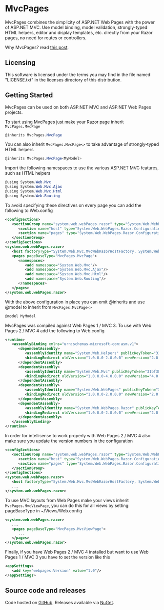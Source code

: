 MvcPages
=============================================================================== 

MvcPages combines the simplicity of ASP.NET Web Pages with the
power of ASP.NET MVC. Use model binding, model validation,
strongly-typed HTML helpers, editor and display templates, etc.
directly from your Razor pages, no need for routes or controllers.

Why MvcPages? read [this post](http://maxtoroq.blogspot.com/2012/11/mvcpages-aspnet-mvc-without-routes-and-controllers.html).

Licensing
---------

This software is licensed under the terms you may find in the file
named "LICENSE.txt" in the licenses directory of this distribution.

Getting Started
---------------

MvcPages can be used on both ASP.NET MVC and ASP.NET Web Pages projects.

To start using MvcPages just make your Razor page inherit `MvcPages.MvcPage`

```csharp
@inherits MvcPages.MvcPage
```

You can also inherit `MvcPages.MvcPage<>` to take advantage of strongly-typed
HTML helpers

```csharp  
@inherits MvcPages.MvcPage<MyModel>
```

Import the following namespaces to use the various ASP.NET MVC features, 
such as HTML helpers

```csharp  
@using System.Web.Mvc
@using System.Web.Mvc.Ajax
@using System.Web.Mvc.Html
@using System.Web.Routing
```

To avoid specifying these directives on every page you can add the
following to Web.config

```xml
<configSections>
   <sectionGroup name="system.web.webPages.razor" type="System.Web.WebPages.Razor.Configuration.RazorWebSectionGroup, System.Web.WebPages.Razor, Version=1.0.0.0, Culture=neutral, PublicKeyToken=31BF3856AD364E35">
      <section name="host" type="System.Web.WebPages.Razor.Configuration.HostSection, System.Web.WebPages.Razor, Version=1.0.0.0, Culture=neutral, PublicKeyToken=31BF3856AD364E35" requirePermission="false"/>
      <section name="pages" type="System.Web.WebPages.Razor.Configuration.RazorPagesSection, System.Web.WebPages.Razor, Version=1.0.0.0, Culture=neutral, PublicKeyToken=31BF3856AD364E35" requirePermission="false"/>
   </sectionGroup>
</configSections>
<system.web.webPages.razor>
   <host factoryType="System.Web.Mvc.MvcWebRazorHostFactory, System.Web.Mvc, Version=3.0.0.0, Culture=neutral, PublicKeyToken=31BF3856AD364E35" />
   <pages pageBaseType="MvcPages.MvcPage">
      <namespaces>
         <add namespace="System.Web.Mvc"/>
         <add namespace="System.Web.Mvc.Ajax"/>
         <add namespace="System.Web.Mvc.Html"/>
         <add namespace="System.Web.Routing"/>
      </namespaces>
   </pages>
</system.web.webPages.razor>
```

With the above configuration in place you can omit @inherits and use
@model to inherit from `MvcPages.MvcPage<>`

```csharp 
@model MyModel
```

MvcPages was compiled against Web Pages 1 / MVC 3. To use with Web Pages 2 / 
MVC 4 add the following to Web.config

```xml
<runtime>
   <assemblyBinding xmlns="urn:schemas-microsoft-com:asm.v1">
      <dependentAssembly>
         <assemblyIdentity name="System.Web.Helpers" publicKeyToken="31bf3856ad364e35" />
         <bindingRedirect oldVersion="1.0.0.0-2.0.0.0" newVersion="2.0.0.0" />
      </dependentAssembly>
      <dependentAssembly>
         <assemblyIdentity name="System.Web.Mvc" publicKeyToken="31bf3856ad364e35" />
         <bindingRedirect oldVersion="1.0.0.0-4.0.0.0" newVersion="4.0.0.0" />
      </dependentAssembly>
      <dependentAssembly>
         <assemblyIdentity name="System.Web.WebPages" publicKeyToken="31bf3856ad364e35" />
         <bindingRedirect oldVersion="1.0.0.0-2.0.0.0" newVersion="2.0.0.0" />
      </dependentAssembly>
      <dependentAssembly>
         <assemblyIdentity name="System.Web.WebPages.Razor" publicKeyToken="31bf3856ad364e35" />
         <bindingRedirect oldVersion="1.0.0.0-2.0.0.0" newVersion="2.0.0.0" />
      </dependentAssembly>
   </assemblyBinding>
</runtime>
```

In order for intellisense to work properly with Web Pages 2 / MVC 4
also make sure you update the version numbers in the configuration

```xml
<configSections>
   <sectionGroup name="system.web.webPages.razor" type="System.Web.WebPages.Razor.Configuration.RazorWebSectionGroup, System.Web.WebPages.Razor, Version=2.0.0.0, Culture=neutral, PublicKeyToken=31BF3856AD364E35">
      <section name="host" type="System.Web.WebPages.Razor.Configuration.HostSection, System.Web.WebPages.Razor, Version=2.0.0.0, Culture=neutral, PublicKeyToken=31BF3856AD364E35" requirePermission="false"/>
      <section name="pages" type="System.Web.WebPages.Razor.Configuration.RazorPagesSection, System.Web.WebPages.Razor, Version=2.0.0.0, Culture=neutral, PublicKeyToken=31BF3856AD364E35" requirePermission="false"/>
   </sectionGroup>
</configSections>
<system.web.webPages.razor>
   <host factoryType="System.Web.Mvc.MvcWebRazorHostFactory, System.Web.Mvc, Version=4.0.0.0, Culture=neutral, PublicKeyToken=31BF3856AD364E35" />
   ...
</system.web.webPages.razor>
```

To use MVC layouts from Web Pages make your views inherit `MvcPages.MvcViewPage`,
you can do this for all views by setting pageBaseType in ~/Views/Web.config

```xml
<system.web.webPages.razor>
   ...
   <pages pageBaseType="MvcPages.MvcViewPage">
      ...
   </pages>
</system.web.webPages.razor>
```

Finally, if you have Web Pages 2 / MVC 4 installed but want to use Web Pages 1 / 
MVC 3 you have to set the version like this

```xml
<appSettings>
   <add key="webpages:Version" value="1.0"/>
</appSettings>
```

Source code and releases
------------------------
Code hosted on [GitHub](https://github.com/maxtoroq/MvcPages). Releases available via [NuGet](http://www.nuget.org/packages/MvcPages).
